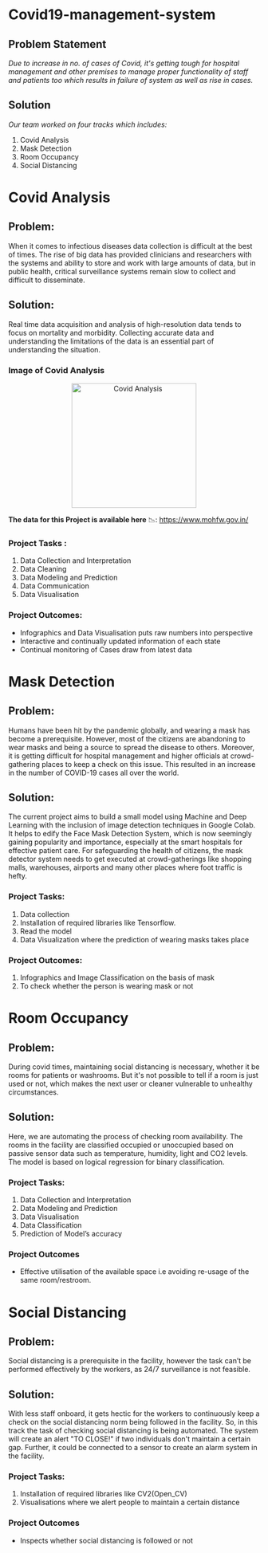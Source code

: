 # Covid19-management-system
## **Problem Statement**
*Due to increase in no. of cases of Covid, it's getting tough for hospital management and other premises to manage proper functionality of staff and patients too which results in failure of system as well as rise in cases.*
## **Solution**
*Our team worked on four tracks which includes:*
1. Covid Analysis
2. Mask Detection
3. Room Occupancy
4. Social Distancing
# Covid Analysis
## Problem: 
When it comes to infectious diseases data collection is difficult at the best of times. The rise of big data has provided clinicians and researchers with the systems and ability to store and work with large amounts of data, but in public health, critical surveillance systems remain slow to collect and difficult to disseminate. 
## Solution:
Real time data acquisition and analysis of high-resolution data tends to focus on mortality and morbidity. Collecting accurate data and understanding the limitations of the data is an essential part of understanding the situation.

### Image of Covid Analysis
<p align="center">
  <img src="https://w.ndtvimg.com/sites/3/2020/06/08175138/decline_in_coronavirus_cases_in_india_istock_660x330.jpg" alt="Covid Analysis" width="250">
 </p>

**The data for this Project is available here** :chart_with_downwards_trend:: https://www.mohfw.gov.in/
### Project Tasks :
1. Data Collection and Interpretation
2. Data Cleaning
3. Data Modeling and Prediction
4. Data Communication
5. Data Visualisation
### Project Outcomes:
* Infographics and Data Visualisation puts raw numbers into perspective
* Interactive and continually updated information of each state
* Continual monitoring of Cases draw from latest data

# Mask Detection 
## Problem:
Humans have been hit by the pandemic globally, and wearing a mask has become a prerequisite. However, most of the citizens are abandoning to wear masks and being a source to spread the disease to others. Moreover, it is getting difficult for hospital management and higher officials at crowd-gathering places to keep a check on this issue. This resulted in an increase in the number of COVID-19 cases all over the world.
## Solution:
The current project aims to build a small model using Machine and Deep Learning with the inclusion of image detection techniques in Google Colab. It helps to edify the Face Mask Detection System, which is now seemingly gaining popularity and importance, especially at the smart hospitals for effective patient care. For safeguarding the health of citizens, the mask detector system needs to get executed at crowd-gatherings like shopping malls, warehouses, airports and many other places where foot traffic is hefty.

### Project Tasks:
1. Data collection
2. Installation of required libraries like Tensorflow.
3. Read the model
4. Data Visualization where the prediction of wearing masks takes place
### Project Outcomes:
1. Infographics and Image Classification on the basis of mask
2. To check whether the person is wearing mask or not            
             
 # Room Occupancy
## Problem:
During covid times, maintaining social distancing is necessary, whether it be rooms for patients or washrooms. But it's not possible to tell if a room is just used or not, which makes the next user or cleaner vulnerable to unhealthy circumstances.
## Solution:
Here, we are automating the process of checking room availability. The rooms in the facility are classified occupied or unoccupied based on passive sensor data such as temperature, humidity, light and CO2 levels. The model is based on logical regression for binary classification. 

### Project Tasks:
1. Data Collection and Interpretation
2. Data Modeling and Prediction
3. Data Visualisation
4. Data Classification
5. Prediction of Model’s accuracy
### Project Outcomes
* Effective utilisation of the available  space i.e avoiding re-usage of the same room/restroom.

# Social Distancing

## Problem:
Social distancing is a prerequisite in the facility, however the task can’t be performed effectively by the workers, as 24/7 surveillance is not feasible. 

## Solution:
With less staff onboard, it gets hectic for the workers to continuously keep a check on the social distancing norm being followed in the facility. So, in this track the task of checking social distancing is being automated. The system will create an alert "TO CLOSE!" if two individuals don't maintain a certain gap. Further, it could be connected to a sensor to create an alarm system in the facility.
 ### Project Tasks:
    
1. Installation of required libraries like CV2(Open_CV)
2. Visualisations where we alert people to maintain a certain distance

### Project Outcomes
* Inspects whether social distancing is followed or not
